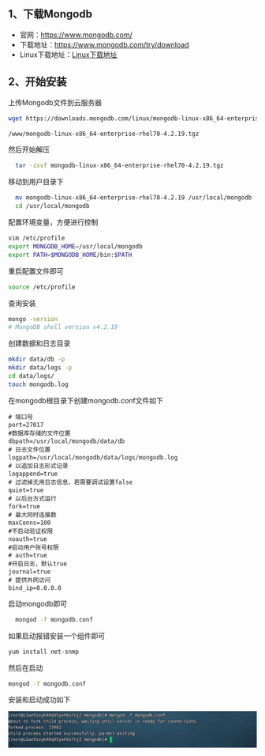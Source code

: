 ## 1、下载Mongodb

- 官网：https://www.mongodb.com/
- 下载地址：https://www.mongodb.com/try/download
- Linux下载地址：[Linux下载地址](https://downloads.mongodb.com/linux/mongodb-linux-x86_64-enterprise-rhel70-4.2.19.tgz)

## 2、开始安装

上传Mongodb文件到云服务器

  ```sh
  wget https://downloads.mongodb.com/linux/mongodb-linux-x86_64-enterprise-rhel70-4.2.19.tgz
  ```

  ```sh
  /www/mongodb-linux-x86_64-enterprise-rhel70-4.2.19.tgz
  ```

然后开始解压

```sh
  tar -zxvf mongodb-linux-x86_64-enterprise-rhel70-4.2.19.tgz 
```

移动到用户目录下

```sh
  mv mongodb-linux-x86_64-enterprise-rhel70-4.2.19 /usr/local/mongodb
  cd /usr/local/mongodb
```

配置环境变量，方便进行控制

```sh
vim /etc/profile
export MONGODB_HOME=/usr/local/mongodb
export PATH=$MONGODB_HOME/bin:$PATH
```

重启配置文件即可

```sh
source /etc/profile
```

查询安装

```sh
mongo -version
# MongoDB shell version v4.2.19
```

创建数据和日志目录

```sh
mkdir data/db -p
mkdir data/logs -p
cd data/logs/
touch mongodb.log
```

在mongodb根目录下创建mongodb.conf文件如下

```properties
# 端口号
port=27017
#数据库存储的文件位置
dbpath=/usr/local/mongodb/data/db
# 日志文件位置
logpath=/usr/local/mongodb/data/logs/mongodb.log
# 以追加日志形式记录
logappend=true
# 过滤掉无用日志信息，若需要调试设置false
quiet=true
# 以后台方式运行
fork=true
# 最大同时连接数
maxConns=100
#不启动验证权限
noauth=true
#启动用户账号权限
# auth=true
#开启日志，默认true
journal=true
# 提供外网访问
bind_ip=0.0.0.0

```

启动mongodb即可

```sh
  mongod -f mongodb.conf
```

如果启动报错安装一个组件即可

```sh
yum install net-snmp
```

然后在启动

```sh
mongod -f mongodb.conf
```

安装和启动成功如下

![image-20220703153523729](assets/Snipaste_2024-06-30_15-03-52.png)